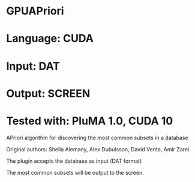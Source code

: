 # GPUAPriori
# Language: CUDA
# Input: DAT
# Output: SCREEN
# Tested with: PluMA 1.0, CUDA 10

APriori algorithm for discovering the most common subsets in a database

Original authors: Sheila Alemany, Alex Dubuisson, David Venta, Amir Zarei

The plugin accepts the database as input (DAT format)

The most common subsets will be output to the screen.
